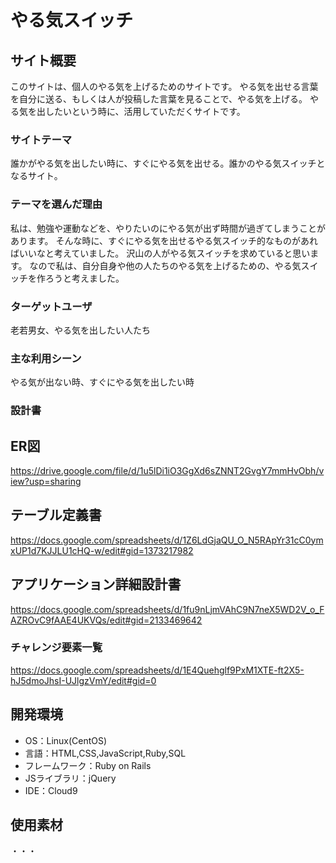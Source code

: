 # やる気スイッチ

## サイト概要
このサイトは、個人のやる気を上げるためのサイトです。
やる気を出せる言葉を自分に送る、もしくは人が投稿した言葉を見ることで、やる気を上げる。
やる気を出したいという時に、活用していただくサイトです。

### サイトテーマ
誰かがやる気を出したい時に、すぐにやる気を出せる。誰かのやる気スイッチとなるサイト。

### テーマを選んだ理由
私は、勉強や運動などを、やりたいのにやる気が出ず時間が過ぎてしまうことがあります。
そんな時に、すぐにやる気を出せるやる気スイッチ的なものがあればいいなと考えていました。
沢山の人がやる気スイッチを求めていると思います。
なので私は、自分自身や他の人たちのやる気を上げるための、やる気スイッチを作ろうと考えました。

### ターゲットユーザ
老若男女、やる気を出したい人たち

### 主な利用シーン
やる気が出ない時、すぐにやる気を出したい時

### 設計書

## ER図
https://drive.google.com/file/d/1u5lDi1iO3GgXd6sZNNT2GvgY7mmHvObh/view?usp=sharing

## テーブル定義書
https://docs.google.com/spreadsheets/d/1Z6LdGjaQU_O_N5RApYr31cC0ymxUP1d7KJJLU1cHQ-w/edit#gid=1373217982

## アプリケーション詳細設計書
https://docs.google.com/spreadsheets/d/1fu9nLjmVAhC9N7neX5WD2V_o_FAZROvC9fAAE4UKVQs/edit#gid=2133469642

### チャレンジ要素一覧
<https://docs.google.com/spreadsheets/d/1E4Quehglf9PxM1XTE-ft2X5-hJ5dmoJhsI-UJlgzVmY/edit#gid=0>

## 開発環境
- OS：Linux(CentOS)
- 言語：HTML,CSS,JavaScript,Ruby,SQL
- フレームワーク：Ruby on Rails
- JSライブラリ：jQuery
- IDE：Cloud9

## 使用素材
・・・
